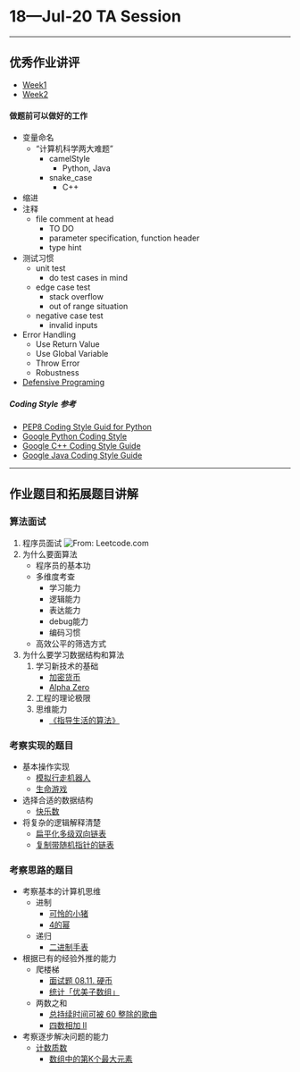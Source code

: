 # 18—Jul-20 TA Session
---
## 优秀作业讲评

* [Week1](https://github.com/algorithm012/algorithm012/issues/1)
* [Week2](https://github.com/algorithm012/algorithm012/issues/20)

#### 做题前可以做好的工作

* 变量命名 
	* “计算机科学两大难题” 
	  * camelStyle
		* Python, Java
	  * snake\_case
		* C++
* 缩进
* 注释
	* file comment at head
		* TO DO
		* parameter specification, function header
		* type hint
* 测试习惯
	* unit test
		* do test cases in mind
	* edge case test
		* stack overflow
		* out of range situation
  	* negative case test
		* invalid inputs
* Error Handling
	* Use Return Value
  	* Use Global Variable
  	* Throw Error
	* Robustness
* [Defensive Programing](https://zhuanlan.zhihu.com/p/19959873)

##### Coding Style 参考

* [PEP8 Coding Style Guid for Python](https://www.python.org/dev/peps/pep-0008/)
* [Google Python Coding Style](http://google.github.io/styleguide/pyguide.html)
* [Google C++ Coding Style Guide](https://google.github.io/styleguide/cppguide.html)
* [Google Java Coding Style Guide](https://google.github.io/styleguide/javaguide.html)

---
## 作业题目和拓展题目讲解
### 算法面试
1. 程序员面试
	![From: Leetcode.com](https://github.com/XinheLIU/Algorithm012-TA/blob/master/%E7%AE%97%E6%B3%95%E9%9D%A2%E8%AF%95.jpg)
2. 为什么要面算法
	* 程序员的基本功
	* 多维度考查
		* 学习能力
		* 逻辑能力
		* 表达能力
		* debug能力
		* 编码习惯
	* 高效公平的筛选方式
3. 为什么要学习数据结构和算法
	1. 学习新技术的基础
	  	* [加密货币](https://liuyehcf.github.io/2018/07/10/%E5%B7%A6%E8%80%B3%E5%90%AC%E9%A3%8E-%E8%AF%BB%E4%B9%A6%E7%AC%94%E8%AE%B0/)
		* [Alpha Zero](https://zhuanlan.zhihu.com/p/32952677)
	2. 工程的理论极限
	3. 思维能力
		* [《指导生活的算法》](https://book.douban.com/subject/26783732/)

### 考察实现的题目

* 基本操作实现
    * [模拟行走机器人](https://leetcode-cn.com/problems/walking-robot-simulation/https://leetcode-cn.com/problems/walking-robot-simulation/)
    * [ 生命游戏](https://leetcode-cn.com/problems/game-of-life/)
* 选择合适的数据结构
    * [快乐数](https://leetcode-cn.com/problems/happy-number/)
* 将复杂的逻辑解释清楚
    * [扁平化多级双向链表](https://leetcode-cn.com/problems/flatten-a-multilevel-doubly-linked-list/)
    * [复制带随机指针的链表](https://leetcode-cn.com/problems/copy-list-with-random-pointer/)

### 考察思路的题目

* 考察基本的计算机思维
    * 进制
        * [可怜的小猪](https://leetcode-cn.com/problems/poor-pigs/)
        * [4的幂](https://leetcode-cn.com/problems/power-of-four/)
    * 递归
        * [二进制手表](https://leetcode-cn.com/problems/binary-watch/)
* 根据已有的经验外推的能力
    * 爬楼梯
        * [面试题 08.11. 硬币](https%3A//leetcode-cn.com/problems/coin-lcci/)
        * [统计「优美子数组」](https://leetcode-cn.com/problems/count-number-of-nice-subarrays)
    * 两数之和
		* [总持续时间可被 60 整除的歌曲](https://leetcode-cn.com/problems/pairs-of-songs-with-total-durations-divisible-by-60/)
		* [四数相加 II](https://leetcode-cn.com/problems/4sum-ii/)
* 考察逐步解决问题的能力
	* [计数质数](https://leetcode-cn.com/problems/count-primes/)
        * [数组中的第K个最大元素](https://leetcode-cn.com/problems/kth-largest-element-in-an-array/)

